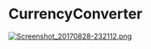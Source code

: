 # CurrencyConverter

[![Screenshot_20170828-232112.png](https://s2.postimg.org/9yxy0e2mh/Screenshot_20170828-232112.png)](https://postimg.org/image/cg9p7nmit/)
